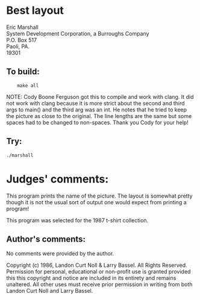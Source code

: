 # Best layout

Eric Marshall  
System Development Corporation, a Burroughs Company  
P.O. Box 517  
Paoli, PA.  
19301  

## To build:

        make all


NOTE: Cody Boone Ferguson got this to compile and work with clang. It did not
work with clang because it is more strict about the second and third args to
main() and the third arg was an int. He notes that he tried to keep the picture
as close to the original. The line lengths are the same but some spaces had to
be changed to non-spaces. Thank you Cody for your help!

## Try:

	./marshall

# Judges' comments:

This program prints the name of the picture.  The layout is somewhat
pretty though it is not the usual sort of output one would expect
from printing a program!

This program was selected for the 1987 t-shirt collection.



## Author's comments:

No comments were provided by the author.


Copyright (c) 1986, Landon Curt Noll & Larry Bassel.
All Rights Reserved.  Permission for personal, educational or non-profit use is
granted provided this this copyright and notice are included in its entirety
and remains unaltered.  All other uses must receive prior permission in writing
from both Landon Curt Noll and Larry Bassel.

